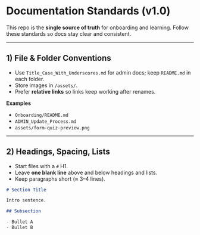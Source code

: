 # Documentation Standards (v1.0)

This repo is the **single source of truth** for onboarding and learning. Follow these standards so docs stay clear and consistent.

---

## 1) File & Folder Conventions
- Use `Title_Case_With_Underscores.md` for admin docs; keep `README.md` in each folder.
- Store images in `/assets/`.
- Prefer **relative links** so links keep working after renames.

**Examples**
- `Onboarding/README.md`
- `ADMIN_Update_Process.md`
- `assets/form-quiz-preview.png`

---

## 2) Headings, Spacing, Lists
- Start files with a `#` H1.
- Leave **one blank line** above and below headings and lists.
- Keep paragraphs short (≈ 3–4 lines).

```md
# Section Title

Intro sentence.

## Subsection

- Bullet A
- Bullet B
